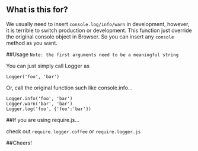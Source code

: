 ## What is this for?
We usually need to insert ```console.log/info/warn``` in development, however, it is terrible to switch production or development.
This function just override the original console object in Browser. So you can insert any `console` method as you want.

##Usage 
```Note: the first arguments need to be a meaningful string```

You can just simply call Logger as

    Logger('foo', 'bar')
    
Or, call the original function such like console.info... 

    Logger.info('foo', 'bar')
    Logger.warn('bar', 'bar')
    Logger.log('foo', {'foo':'bar'})
    
##If you are using require.js...
    
check out ```require.logger.coffee``` or ```require.logger.js```

##Cheers!